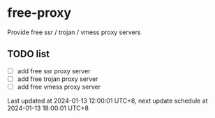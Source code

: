 
# free-proxy
Provide free ssr / trojan / vmess proxy servers


## TODO list
- [ ] add free ssr proxy server
- [ ] add free trojan proxy server
- [ ] add free vmess proxy server

Last updated at 2024-01-13 12:00:01 UTC+8, next update schedule at 2024-01-13 18:00:01 UTC+8

